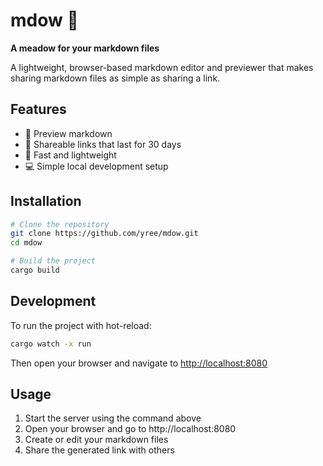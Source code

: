 # mdow 🌾

**A meadow for your markdown files**

A lightweight, browser-based markdown editor and previewer that makes sharing markdown files as simple as sharing a link.

## Features

- 👀 Preview markdown
- 🔗 Shareable links that last for 30 days
- 🚀 Fast and lightweight
- 💻 Simple local development setup

## Installation

```bash
# Clone the repository
git clone https://github.com/yree/mdow.git
cd mdow

# Build the project
cargo build
```

## Development

To run the project with hot-reload:

```bash
cargo watch -x run
```

Then open your browser and navigate to [http://localhost:8080](http://localhost:8080)

## Usage

1. Start the server using the command above
2. Open your browser and go to http://localhost:8080
3. Create or edit your markdown files
4. Share the generated link with others
